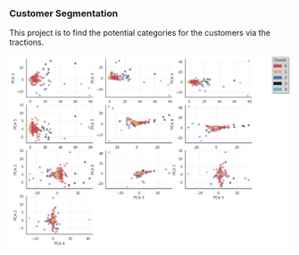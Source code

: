 ### Customer Segmentation
This project is to find the potential categories for the customers via the tractions. 

<div style="text-align:center"><img src="./images/clusters.png" width="1000">
